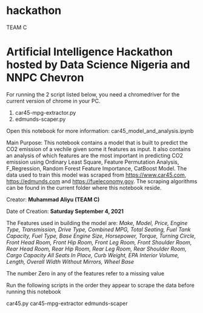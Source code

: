 # hackathon
TEAM C

<h1>Artificial Intelligence Hackathon hosted by Data Science Nigeria and NNPC Chevron</h1>

For running the 2 script listed below, you need a chromedriver for the current version of
chrome in your PC.

1. car45-mpg-extractor.py
2. edmunds-scaper.py


Open this notebook for more information: car45_model_and_analysis.ipynb

Main Purpose: This notebook contains a model that is built to predict the CO2 emission of a vechile given some it features as input. It also contains an analysis of which features are the most important in predicting CO2 emission using Ordinary Least Square, Feature Permutation Analysis, F_Regression, Random Forest Feature Importance, CatBoost Model. The data used to train this model was scraped from https://www.car45.com, https://edmunds.com and https://fueleconomy.gov. The scraping algorithms can be found in the current folder where this notebook reside.

Creator: **Muhammad Aliyu (TEAM C)**

Date of Creation: **Saturday September 4, 2021**

The Features used in building the model are: *Make, Model, Price, Engine Type, Transmission, Drive Type, Combined MPG, Total Seating, Fuel Tank Capacity, Fuel Type, Base Engine Size, Horsepower, Torque, Turning Circle, Front Head Room, Front Hip Room, Front Leg Room, Front Shoulder Room, Rear Head Room, Rear Hip Room, Rear Leg Room, Rear Shoulder Room, Cargo Capacity All Seats In Place, Curb Weight, EPA Interior Volume, Length, Overall Width Without Mirrors, Wheel Base*

The number Zero in any of the features refer to a missing value

Run the following scripts in the order they appear to scrape the data before running this notebook

car45.py
car45-mpg-extractor
edmunds-scaper
